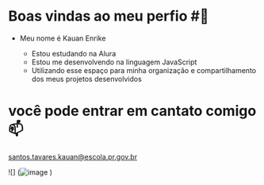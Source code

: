 # Boas vindas ao meu perfio #💙

- Meu nome é Kauan Enrike

   - Estou estudando na Alura 
   - Estou me desenvolvendo na linguagem JavaScript
   - Utilizando esse espaço para minha organização e compartilhamento dos meus projetos desenvolvidos

# você pode entrar em cantato comigo 📫

santos.tavares.kauan@escola.pr.gov.br

![] (![image](https://github.com/user-attachments/assets/cb9e7188-a46e-4ceb-bfd5-f15108319190)
) 
